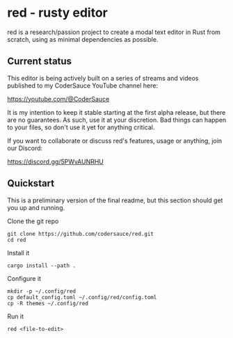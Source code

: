 # red - rusty editor

red is a research/passion project to create a modal text editor in Rust from scratch, using as minimal dependencies as possible.

## Current status

This editor is being actively built on a series of streams and videos published to my CoderSauce YouTube channel here:

https://youtube.com/@CoderSauce

It is my intention to keep it stable starting at the first alpha release, but there are no guarantees. As such, use it at your discretion. Bad things can happen to your files, so don't use it yet for anything critical.

If you want to collaborate or discuss red's features, usage or anything, join our Discord:

https://discord.gg/5PWvAUNRHU

## Quickstart

This is a preliminary version of the final readme, but this section should get you up and running.

Clone the git repo

```shell
git clone https://github.com/codersauce/red.git
cd red
```

Install it

```shell
cargo install --path .
```

Configure it

```shell
mkdir -p ~/.config/red
cp default_config.toml ~/.config/red/config.toml
cp -R themes ~/.config/red
```

Run it

```shell
red <file-to-edit>
```
